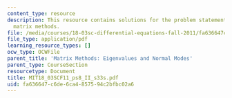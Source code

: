 ```yaml
---
content_type: resource
description: This resource contains solutions for the problem statements related to
  matrix methods.
file: /media/courses/18-03sc-differential-equations-fall-2011/fa636647c6de6ca4857594c2bfbc02a6_MIT18_03SCF11_ps8_II_s33s.pdf
file_type: application/pdf
learning_resource_types: []
ocw_type: OCWFile
parent_title: 'Matrix Methods: Eigenvalues and Normal Modes'
parent_type: CourseSection
resourcetype: Document
title: MIT18_03SCF11_ps8_II_s33s.pdf
uid: fa636647-c6de-6ca4-8575-94c2bfbc02a6
---
```

